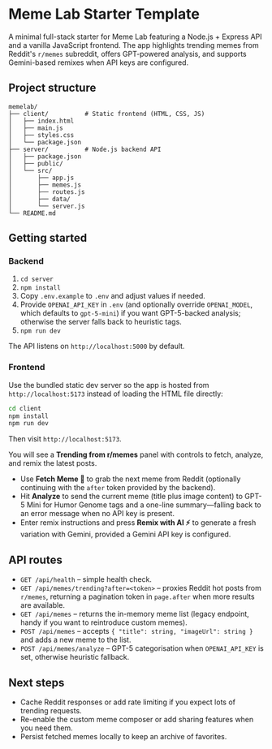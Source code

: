# Meme Lab Starter Template

A minimal full-stack starter for Meme Lab featuring a Node.js + Express API and a vanilla JavaScript frontend. The app highlights trending memes from Reddit's `r/memes` subreddit, offers GPT-powered analysis, and supports Gemini-based remixes when API keys are configured.

## Project structure

```
memelab/
├── client/          # Static frontend (HTML, CSS, JS)
│   ├── index.html
│   ├── main.js
│   ├── styles.css
│   └── package.json
├── server/          # Node.js backend API
│   ├── package.json
│   ├── public/
│   └── src/
│       ├── app.js
│       ├── memes.js
│       ├── routes.js
│       ├── data/
│       └── server.js
└── README.md
```

## Getting started

### Backend

1. `cd server`
2. `npm install`
3. Copy `.env.example` to `.env` and adjust values if needed.
4. Provide `OPENAI_API_KEY` in `.env` (and optionally override `OPENAI_MODEL`, which defaults to `gpt-5-mini`) if you want GPT-5-backed analysis; otherwise the server falls back to heuristic tags.
5. `npm run dev`

The API listens on `http://localhost:5000` by default.

### Frontend

Use the bundled static dev server so the app is hosted from `http://localhost:5173` instead of loading the HTML file directly:

```bash
cd client
npm install
npm run dev
```

Then visit `http://localhost:5173`.

You will see a **Trending from r/memes** panel with controls to fetch, analyze, and remix the latest posts.

- Use **Fetch Meme 🎲** to grab the next meme from Reddit (optionally continuing with the `after` token provided by the backend).
- Hit **Analyze** to send the current meme (title plus image content) to GPT-5 Mini for Humor Genome tags and a one-line summary—falling back to an error message when no API key is present.
- Enter remix instructions and press **Remix with AI ⚡** to generate a fresh variation with Gemini, provided a Gemini API key is configured.

## API routes

- `GET /api/health` – simple health check.
- `GET /api/memes/trending?after=<token>` – proxies Reddit hot posts from `r/memes`, returning a pagination token in `page.after` when more results are available.
- `GET /api/memes` – returns the in-memory meme list (legacy endpoint, handy if you want to reintroduce custom memes).
- `POST /api/memes` – accepts `{ "title": string, "imageUrl": string }` and adds a new meme to the list.
- `POST /api/memes/analyze` – GPT-5 categorisation when `OPENAI_API_KEY` is set, otherwise heuristic fallback.

## Next steps

- Cache Reddit responses or add rate limiting if you expect lots of trending requests.
- Re-enable the custom meme composer or add sharing features when you need them.
- Persist fetched memes locally to keep an archive of favorites.
